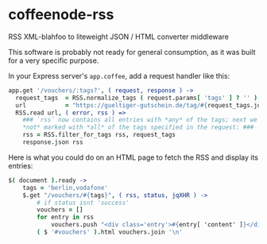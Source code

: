 coffeenode-rss
==============

RSS XML-blahfoo to liteweight JSON / HTML converter middleware

This software is probably not ready for general consumption, as it was built for a very specific purpose.

In your Express server's `app.coffee`, add a request handler like this:

````coffeescript
app.get '/vouchers/:tags?', ( request, response ) ->
  request_tags  = RSS.normalize_tags ( request.params[ 'tags' ] ? '' ).split ','
  url           = "https://gueltiger-gutschein.de/tag/#{request_tags.join ','}/feed"
  RSS.read url, ( error, rss ) =>
  	### `rss` now contains all entries with *any* of the tags; next we filter out all entries that are not
  	*not* marked with *all* of the tags specified in the request: ###
    rss = RSS.filter_for_tags rss, request_tags
    response.json rss
````

Here is what you could do on an HTML page to fetch the RSS and display its entries:

````coffeescript
$( document ).ready ->
	tags = 'berlin,vodafone'
	$.get "/vouchers/#{tags}", ( rss, status, jqXHR ) ->
		# if status isnt 'success'
		vouchers = []
		for entry in rss
			vouchers.push "<div class='entry'>#{entry[ 'content' ]}</div>"
		( $ '#vouchers' ).html vouchers.join '\n'
````
